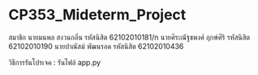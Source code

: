 # CP353_Mideterm_Project
สมาชิก
นายมนพล  สงวนกลิ่น                 รหัสนิสิต 62102010181/n
นายศิระณัฐชพงศ์   ฤกษ์ศิริ          รหัสนิสิต 62102010190
นายปาณัสม์ พัฒนรอด                รหัสนิสิต 62102010436

วิธีการรันโปรเจค : รันไฟล์ app.py

